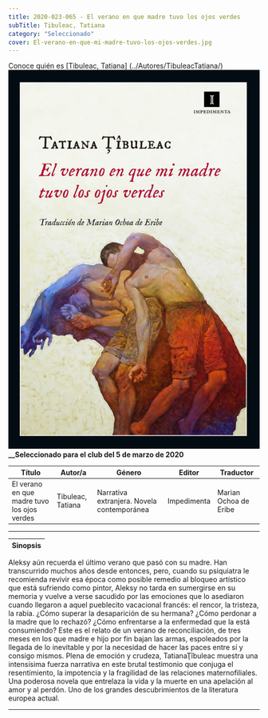 ```yaml
---
title: 2020-023-065 - El verano en que madre tuvo los ojos verdes
subTitle: Tibuleac, Tatiana
category: "Seleccionado"
cover: El-verano-en-que-mi-madre-tuvo-los-ojos-verdes.jpg
---
```

Conoce quién es [Tibuleac, Tatiana] (../Autores/TibuleacTatiana/)
!["Imagen no encontrada"](El-verano-en-que-mi-madre-tuvo-los-ojos-verdes.jpg)
**__Seleccionado para el club del 5 de marzo de 2020**

Título | Autor/a | Género | Editor | Traductor |
------ | ------- | ------ | ------ | --------- |
El verano en que madre tuvo los ojos verdes | Tibuleac, Tatiana | Narrativa extranjera. Novela contemporánea | Impedimenta | Marian Ochoa de Eribe |
***
|Sinopsis|
|--------|
Aleksy aún recuerda el último verano que pasó con su madre. Han transcurrido muchos años desde entonces, pero, cuando su psiquiatra le recomienda revivir esa época como posible remedio al bloqueo artístico que está sufriendo como pintor, Aleksy no tarda en sumergirse en su memoria y vuelve a verse sacudido por las emociones que lo asediaron cuando llegaron a aquel pueblecito vacacional francés: el rencor, la tristeza, la rabia. ¿Cómo superar la desaparición de su hermana? ¿Cómo perdonar a la madre que lo rechazó? ¿Cómo enfrentarse a la enfermedad que la está consumiendo? Este es el relato de un verano de reconciliación, de tres meses en los que madre e hijo por fin bajan las armas, espoleados por la llegada de lo inevitable y por la necesidad de hacer las paces entre sí y consigo mismos. Plena de emoción y crudeza, TatianaŢîbuleac muestra una intensísima fuerza narrativa en este brutal testimonio que conjuga el resentimiento, la impotencia y la fragilidad de las relaciones maternofiliales. Una poderosa novela que entrelaza la vida y la muerte en una apelación al amor y al perdón. Uno de los grandes descubrimientos de la literatura europea actual.
***
